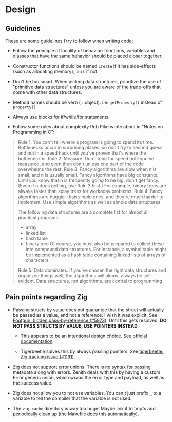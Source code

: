 # Design

## Guidelines

These are some guidelines I try to follow when writing code:

* Follow the principle of locality of behavior: functions, variables and
classes that have the same behavior should be placed closer together.
* Constructor functions should be named `create` if it has side-effects (such as
allocating memory), `init` if not.
* Don't be too smart. When picking data structures, prioritize the use of "primitive
data structures" unless you are aware of the trade-offs that come with other
data structures.
* Method names should be verb (+ object). i.e. `getProperty()` instead of
`property()`
* Always use blocks for if/while/for statements.

* Follow some rules about complexity Rob Pike wrote about in
"Notes on Programming in C":

> Rule 1.  You can't tell where a program is going to spend its time.  Bottlenecks occur in surprising places, so don't try to second guess and put in a speed hack until you've proven that's where the bottleneck is.
> Rule 2.  Measure.  Don't tune for speed until you've measured, and even then don't unless one part of the code overwhelms the rest.
> Rule 3.  Fancy algorithms are slow when n is small, and n is usually small.  Fancy algorithms have big constants. Until you know that n is frequently going to be big, don't get fancy.  (Even if n does get big, use Rule 2 first.)   For example, binary trees are always faster than splay trees for workaday problems.
> Rule 4.  Fancy algorithms are buggier than simple ones, and they're much harder to implement.  Use simple algorithms as well as simple data structures.
>
> The following data structures are a complete list for almost all practical programs:
>  * array
>  * linked list
>  * hash table
>  * binary tree
> Of course, you must also be prepared to collect these into compound data structures.  For instance, a symbol table might be implemented as a hash table containing linked lists of arrays of characters.
>
> Rule 5.  Data dominates.  If you've chosen the right data structures and organized things well, the algorithms will almost always be self-evident.  Data structures, not algorithms, are central to programming

## Pain points regarding Zig

* Passing structs by value does not guarantee that the struct will actually
be passed as a value, and not a reference. I wish it was explicit.
See [Footgun: hidden pass-by-reference (#5973)](https://github.com/ziglang/zig/issues/5973).
Until this gets resolved, **DO NOT PASS STRUCTS BY VALUE, USE POINTERS INSTEAD**

  * This appears to be an intentional design choice.
See [official documentation](https://ziglang.org/documentation/master/#Pass-by-value-Parameters).

  * Tigerbeetle solves this by always passing pointers.
See [tigerbeetle: Zig tracking issue (#1191)](https://github.com/tigerbeetle/tigerbeetle/issues/1191).

* Zig does not support error unions. There is no syntax for passing metadata along with
errors. Zenith deals with this by having a custom Error generic union,
which wraps the error type and payload, as well as the success value.

* Zig does not allow you to not use variables. You can't just prefix `_` to a variable
to tell the compiler that the variable is not used.

* The `zig-cache` directory is way too huge! Maybe link it to tmpfs and periodically
clean up (the Makefile does this automatically).